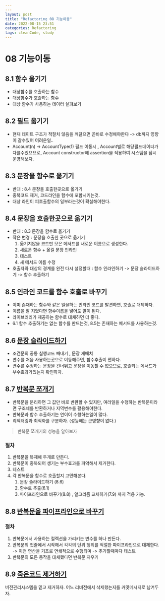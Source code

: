 ```yaml
---
---
layout: post
title: "Refactoring 08 기능이동"
date: 2022-08-15 23:51
categories: Refactoring
tags: cleanCode, study
---
```

# 08 기능이동
## 8.1 함수 옮기기
- 대상함수를 호출하는 함수
- 대상함수가 호출하는 함수
- 대상 함수가 사용하는 데이터 살펴보기
## 8.2 필드 옮기기
- 현재 데이트 구조가 적절치 않음을 깨달으면 곧바로 수정해야한다 -> db까지 영향이 갈수있어 어려운일..
- Account(n) -> AccountType(1) 필드 이동시 , Account별로 해당필드데이터가 다를수있으므로, Account constructor에 assertion을 적용하여 시스템을 잠시 운영해보자. 
## 8.3 문장을 함수로 옮기기
- 반대 : 8.4 문장을 호출한곳으로 옮기기
- 중복코드 제거, 코드라인을 함수에 포함시키는것.
- 대상 라인이 피호출함수의 일부라는것이 확실해야한다.
## 8.4 문장을 호출한곳으로 옮기기
- 반대 : 8.3 문장을 함수로 옮기기
- 작은 변경 : 문장을 호출한 곳으로 옮기기
  1. 옮기지않을 코드만 모은 메서드를 새로운 이름으로 생성한다.
  2. 새로운 함수 + 옮길 문장 인라인
  3. 테스트
  4. 새 메서드 이름 수정
- 호출자와 대상의 경계를 완전 다시 설정할때 : 함수 인라인하기 -> 문장 슬라이드하기 -> 함수 추출하기
## 8.5 인라인 코드를 함수 호출로 바꾸기
- 이미 존재하는 함수와 같은 일을하는 인라인 코드를 발견하면, 호출로 대체하자.
- 이름을 잘 지었다면 함수이름을 넣어도 말이 된다.
- 라이브러리가 제공하는 함수로 대체하면 더 좋다.
- 6.1 함수 추출하기는 없는 함수를 만드는것, 8.5는 존재하는 메서드를 사용하는것.

## 8.6 [문장 슬라이드하기](https://refactoring.com/catalog/slideStatements.html)
- 조건문의 공통 실행코드 빼내기 , 문장 재배치
- 변수를 처음 사용하는곳으로 이동해주면, 함수추출이 편하다.
- 변수를 수정하는 문장을 건너뛰고 문장을 이동할 수 없으므로, 호출되는 메서드가 부수효과가있는지 확인하자.


## 8.7 [반복문 쪼개기](https://refactoring.com/catalog/splitLoop.html)
- 반복문을 분리하면 그 값만 바로 반환할 수 있지만, 여러일을 수행하는 반복문이라면 구조체를 반환하거나 지역변수를 활용해야한다.
- 반복문과 함수 추출하기는 연이어 수행하는일이 많다.
- 리팩터링과 최적화를 구분하자. (성능에는 큰영향이 없다.)
> 반복문 쪼개기의 성능을 알아보자
### 절차
1. 반복문을 복제해 두개로 만든다.
2. 반복문이 중복되어 생기는 부수효과를 파악해서 제거한다.
3. 테스트
4. 각 반복문을 함수로 호출할지 고민해본다.
   1. 문장 슬라이드하기 (8.6)
   2. 함수로 추출(6.1)
   3. 파이프라인으로 바꾸기(8.8) , 알고리즘 교체하기(7.9) 까지 적용 가능.


## 8.8 [반복문을 파이프라인으로 바꾸기](https://refactoring.com/catalog/replaceLoopWithPipeline.html)
### 절차
1. 반복문에서 사용하는 컬렉션을 가리키는 변수를 하나 만든다.
2. 반복문의 첫줄에서 시작해서 각각의 단위 행위를 적절한 파이프라인으로 대체한다. -> 이전 연산을 기초로 연쇄적으로 수행되며 -> 추가할때마다 테스트
3. 반복문의 모든 동작을 대체했다면 반복문 지우기


## 8.9 [죽은코드 제거하기](https://refactoring.com/catalog/removeDeadCode.html)
버전관리시스템을 믿고 제거하자. 어느 리비전에서 삭제했는지를 커밋메시지로 남겨두자.